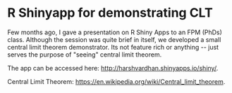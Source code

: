 # R Shinyapp for demonstrating CLT

Few months ago, I gave a presentation on R Shiny Apps to an FPM (PhDs) class. Although the session was quite brief in itself, we developed a small central limit theorem demonstrator. Its not feature rich or anything -- just serves the purpose of "seeing" central limit theorem.

The app can be accessed here: http://harshvardhan.shinyapps.io/shiny/.

Central Limit Theorem: https://en.wikipedia.org/wiki/Central_limit_theorem.
